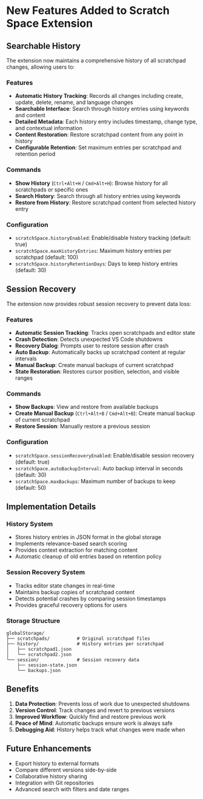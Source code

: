 # New Features Added to Scratch Space Extension

## Searchable History
The extension now maintains a comprehensive history of all scratchpad changes, allowing users to:

### Features
- **Automatic History Tracking**: Records all changes including create, update, delete, rename, and language changes
- **Searchable Interface**: Search through history entries using keywords and content
- **Detailed Metadata**: Each history entry includes timestamp, change type, and contextual information
- **Content Restoration**: Restore scratchpad content from any point in history
- **Configurable Retention**: Set maximum entries per scratchpad and retention period

### Commands
- **Show History** (`Ctrl+Alt+H` / `Cmd+Alt+H`): Browse history for all scratchpads or specific ones
- **Search History**: Search through all history entries using keywords
- **Restore from History**: Restore scratchpad content from selected history entry

### Configuration
- `scratchSpace.historyEnabled`: Enable/disable history tracking (default: true)
- `scratchSpace.maxHistoryEntries`: Maximum history entries per scratchpad (default: 100)
- `scratchSpace.historyRetentionDays`: Days to keep history entries (default: 30)

## Session Recovery
The extension now provides robust session recovery to prevent data loss:

### Features
- **Automatic Session Tracking**: Tracks open scratchpads and editor state
- **Crash Detection**: Detects unexpected VS Code shutdowns
- **Recovery Dialog**: Prompts user to restore session after crash
- **Auto Backup**: Automatically backs up scratchpad content at regular intervals
- **Manual Backup**: Create manual backups of current scratchpad
- **State Restoration**: Restores cursor position, selection, and visible ranges

### Commands
- **Show Backups**: View and restore from available backups
- **Create Manual Backup** (`Ctrl+Alt+B` / `Cmd+Alt+B`): Create manual backup of current scratchpad
- **Restore Session**: Manually restore a previous session

### Configuration
- `scratchSpace.sessionRecoveryEnabled`: Enable/disable session recovery (default: true)
- `scratchSpace.autoBackupInterval`: Auto backup interval in seconds (default: 30)
- `scratchSpace.maxBackups`: Maximum number of backups to keep (default: 50)

## Implementation Details

### History System
- Stores history entries in JSON format in the global storage
- Implements relevance-based search scoring
- Provides context extraction for matching content
- Automatic cleanup of old entries based on retention policy

### Session Recovery System
- Tracks editor state changes in real-time
- Maintains backup copies of scratchpad content
- Detects potential crashes by comparing session timestamps
- Provides graceful recovery options for users

### Storage Structure
```
globalStorage/
├── scratchpads/          # Original scratchpad files
├── history/              # History entries per scratchpad
│   ├── scratchpad1.json
│   └── scratchpad2.json
└── session/              # Session recovery data
    ├── session-state.json
    └── backups.json
```

## Benefits
1. **Data Protection**: Prevents loss of work due to unexpected shutdowns
2. **Version Control**: Track changes and revert to previous versions
3. **Improved Workflow**: Quickly find and restore previous work
4. **Peace of Mind**: Automatic backups ensure work is always safe
5. **Debugging Aid**: History helps track what changes were made when

## Future Enhancements
- Export history to external formats
- Compare different versions side-by-side
- Collaborative history sharing
- Integration with Git repositories
- Advanced search with filters and date ranges
